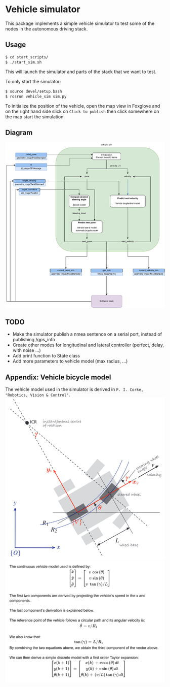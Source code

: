 # Vehicle simulator

This package implements a simple vehicle simulator to test some of the nodes in the autonomous driving stack.

## Usage
```console
$ cd start_scripts/
$ ./start_sim.sh
```

This will launch the simulator and parts of the stack that we want to test.

To only start the simulator:
```console
$ source devel/setup.bash
$ rosrun vehicle_sim sim.py
```

To initialize the position of the vehicle, open the map view in Foxglove and on the right hand side slick on ```Click to publish``` then click somewhere on the map start the simulation.

## Diagram
![](images/sim_diagram.png)

## TODO
- Make the simulator publish a nmea sentence on a serial port, instead of publishing /gps_info
- Create other modes for longitudinal and lateral controller (perfect, delay, with noise ...)
- Add print function to State class
- Add more parameters to vehicle model (max radius, ...)

## Appendix: Vehicle bicycle model

The vehicle model used in the simulator is derived in ```P. I. Corke, "Robotics, Vision & Control"```.
![](images/bicycle_model.png)
![](images/equations.png)
